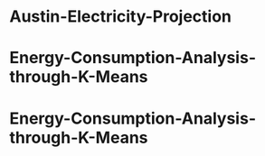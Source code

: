 # Austin-Electricity-Projection
# Energy-Consumption-Analysis-through-K-Means
# Energy-Consumption-Analysis-through-K-Means
